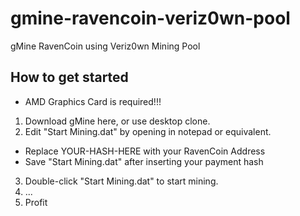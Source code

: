 # gmine-ravencoin-veriz0wn-pool
gMine RavenCoin using Veriz0wn Mining Pool

## How to get started
 + AMD Graphics Card is required!!!

1. Download gMine here, or use desktop clone.
2. Edit "Start Mining.dat" by opening in notepad or equivalent.
 + Replace YOUR-HASH-HERE with your RavenCoin Address
 + Save "Start Mining.dat" after inserting your payment hash 
3. Double-click "Start Mining.dat" to start mining.
4. ...
5. Profit
